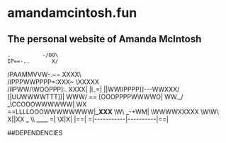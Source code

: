 # amandamcintosh.fun
##  The personal website of Amanda McIntosh

    .          -/OO\
    IP==-..       X/
   /PAAMMVVW-.~~  XXXX\\\
  /IPPPWWPPPP=:XXX~   \XXXXX\
 /IIPWW/\WOOPPP]:.       XXXX|
|I_=|   ||WWIIPPPP]]---WWXXX/
       [|UUWWWWTTT]]|  WWW/ ==
       [OOOPPPPWWWWO|  WW._/
       _\CCOOOWWWWWW|  WX\
   ==LLLLOOOWWWWWWWW|___XXX__
    \W\ _-+WM|   \WWWWXXXXX
     \W\\W\             X||XX
_      \\\              ____ 
=|       \X|X|          |==|
=|-----------|----------|==|



##DEPENDENCIES

